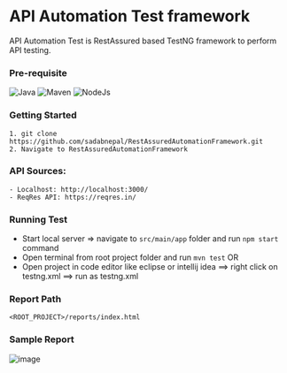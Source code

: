 # API Automation Test framework
API Automation Test is RestAssured based TestNG framework to perform API testing.

### Pre-requisite
![Java](https://img.shields.io/badge/-Java%20JDK-%23007396?logo=java&logoColor=black&)
![Maven](https://img.shields.io/badge/-Maven-C71A36.svg?logo=Apache&logoColor=white)
![NodeJs](https://img.shields.io/badge/-NodeJS-%23339933?logo=npm&logoColor=white)

### Getting Started
```
1. git clone https://github.com/sadabnepal/RestAssuredAutomationFramework.git
2. Navigate to RestAssuredAutomationFramework
```

### API Sources:
    - Localhost: http://localhost:3000/
    - ReqRes API: https://reqres.in/

### Running Test
- Start local server => navigate to `src/main/app` folder and run `npm start` command
- Open terminal from root project folder and run `mvn test`  OR
- Open project in code editor like eclipse or intellij idea ==> right click on testng.xml ==> run as testng.xml

### Report Path
```
<ROOT_PROJECT>/reports/index.html
```

### Sample Report
![image](https://user-images.githubusercontent.com/65847528/145385784-766415b6-9591-4055-ac18-6d44cd4bbe5e.png)
